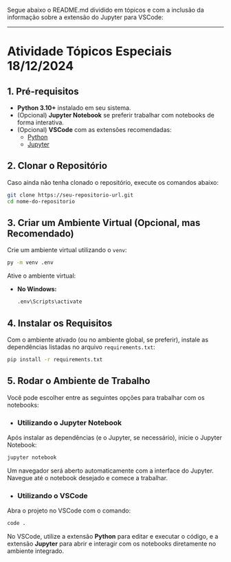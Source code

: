 Segue abaixo o README.md dividido em tópicos e com a inclusão da informação sobre a extensão do Jupyter para VSCode:

---

# Atividade Tópicos Especiais 18/12/2024

## 1. Pré-requisitos

- **Python 3.10+** instalado em seu sistema.
- (Opcional) **Jupyter Notebook** se preferir trabalhar com notebooks de forma interativa.
- (Opcional) **VSCode** com as extensões recomendadas:
  - [Python](https://marketplace.visualstudio.com/items?itemName=ms-python.python)
  - [Jupyter](https://marketplace.visualstudio.com/items?itemName=ms-toolsai.jupyter)

## 2. Clonar o Repositório

Caso ainda não tenha clonado o repositório, execute os comandos abaixo:

```bash
git clone https://seu-repositorio-url.git
cd nome-do-repositorio
```

## 3. Criar um Ambiente Virtual (Opcional, mas Recomendado)

Crie um ambiente virtual utilizando o `venv`:

```bash
py -m venv .env
```

Ative o ambiente virtual:

- **No Windows:**

  ```bash
  .env\Scripts\activate
  ```

## 4. Instalar os Requisitos

Com o ambiente ativado (ou no ambiente global, se preferir), instale as dependências listadas no arquivo `requirements.txt`:

```bash
pip install -r requirements.txt
```

## 5. Rodar o Ambiente de Trabalho

Você pode escolher entre as seguintes opções para trabalhar com os notebooks:

- ### Utilizando o Jupyter Notebook

Após instalar as dependências (e o Jupyter, se necessário), inicie o Jupyter Notebook:

```bash
jupyter notebook
```

Um navegador será aberto automaticamente com a interface do Jupyter. Navegue até o notebook desejado e comece a trabalhar.

- ### Utilizando o VSCode

Abra o projeto no VSCode com o comando:

```bash
code .
```

No VSCode, utilize a extensão **Python** para editar e executar o código, e a extensão **Jupyter** para abrir e interagir com os notebooks diretamente no ambiente integrado.
